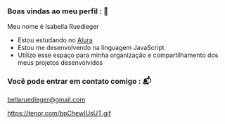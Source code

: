 ### Boas vindas ao meu perfil : 💙

Meu nome é Isabella Ruedieger

- Estou estudando no [Alura](https://www.alura.com.br)
- Estou me desenvolvendo na linguagem JavaScript
- Utilizo esse espaço para minha organização e compartilhamento dos meus projetos desenvolvidos

### Você pode entrar em contato comigo : 📬

bellaruedieger@gmail.com

https://tenor.com/bpChewIUsUT.gif
